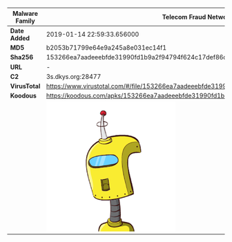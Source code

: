 | Malware Family | Telecom Fraud Network for South Koreans                      |
| -------------- | ------------------------------------------------------------ |
| **Date Added** | 2019-01-14 22:59:33.656000                                                   |
| **MD5**        | b2053b71799e64e9a245a8e031ec14f1                             |
| **Sha256**     | 153266ea7aadeeebfde31990fd1b9a2f94794f624c17def86c848f187c6e862d |
| **URL**        | -                                                            |
| **C2**         | 3s.dkys.org:28477 |
| **VirusTotal** | https://www.virustotal.com/#/file/153266ea7aadeeebfde31990fd1b9a2f94794f624c17def86c848f187c6e862d/detection |
| **Koodous**    | https://koodous.com/apks/153266ea7aadeeebfde31990fd1b9a2f94794f624c17def86c848f187c6e862d |
|                | ![](../assets/153266ea7aadeeebfde31990fd1b9a2f94794f624c17def86c848f187c6e862d.png) |